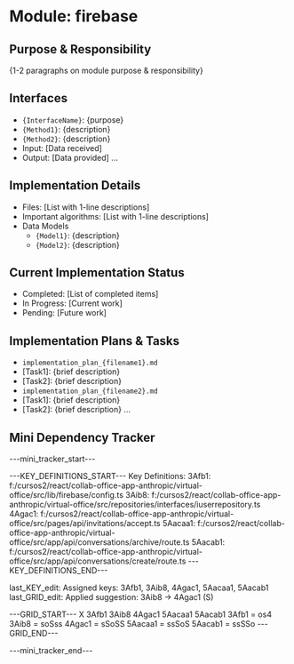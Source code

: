 # Module: firebase

## Purpose & Responsibility
{1-2 paragraphs on module purpose & responsibility}

## Interfaces
* `{InterfaceName}`: {purpose}
* `{Method1}`: {description}
* `{Method2}`: {description}
* Input: [Data received]
* Output: [Data provided]
...

## Implementation Details
* Files: [List with 1-line descriptions]
* Important algorithms: [List with 1-line descriptions]
* Data Models
    * `{Model1}`: {description}
    * `{Model2}`: {description}

## Current Implementation Status
* Completed: [List of completed items]
* In Progress: [Current work]
* Pending: [Future work]

## Implementation Plans & Tasks
* `implementation_plan_{filename1}.md`
* [Task1]: {brief description}
* [Task2]: {brief description}
* `implementation_plan_{filename2}.md`
* [Task1]: {brief description}
* [Task2]: {brief description} 
...

## Mini Dependency Tracker
---mini_tracker_start---

---KEY_DEFINITIONS_START---
Key Definitions:
3Afb1: f:/cursos2/react/collab-office-app-anthropic/virtual-office/src/lib/firebase/config.ts
3Aib8: f:/cursos2/react/collab-office-app-anthropic/virtual-office/src/repositories/interfaces/iuserrepository.ts
4Agac1: f:/cursos2/react/collab-office-app-anthropic/virtual-office/src/pages/api/invitations/accept.ts
5Aacaa1: f:/cursos2/react/collab-office-app-anthropic/virtual-office/src/app/api/conversations/archive/route.ts
5Aacab1: f:/cursos2/react/collab-office-app-anthropic/virtual-office/src/app/api/conversations/create/route.ts
---KEY_DEFINITIONS_END---

last_KEY_edit: Assigned keys: 3Afb1, 3Aib8, 4Agac1, 5Aacaa1, 5Aacab1
last_GRID_edit: Applied suggestion: 3Aib8 -> 4Agac1 (S)

---GRID_START---
X 3Afb1 3Aib8 4Agac1 5Aacaa1 5Aacab1
3Afb1 = os4
3Aib8 = soSss
4Agac1 = sSoSS
5Aacaa1 = ssSoS
5Aacab1 = ssSSo
---GRID_END---

---mini_tracker_end---
